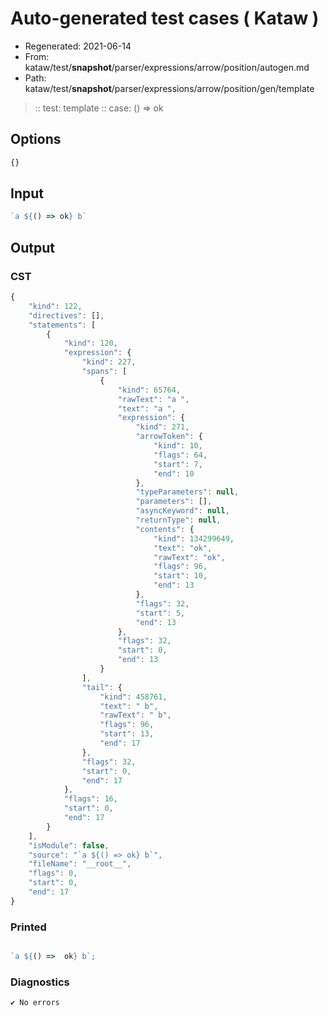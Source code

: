 # Auto-generated test cases ( Kataw )
- Regenerated: 2021-06-14
- From: kataw/test/__snapshot__/parser/expressions/arrow/position/autogen.md
- Path: kataw/test/__snapshot__/parser/expressions/arrow/position/gen/template
> :: test: template
> :: case: () => ok
## Options

`````js
{}
`````
## Input

`````js
`a ${() => ok} b`
`````
## Output

### CST

```javascript
{
    "kind": 122,
    "directives": [],
    "statements": [
        {
            "kind": 120,
            "expression": {
                "kind": 227,
                "spans": [
                    {
                        "kind": 65764,
                        "rawText": "a ",
                        "text": "a ",
                        "expression": {
                            "kind": 271,
                            "arrowToken": {
                                "kind": 10,
                                "flags": 64,
                                "start": 7,
                                "end": 10
                            },
                            "typeParameters": null,
                            "parameters": [],
                            "asyncKeyword": null,
                            "returnType": null,
                            "contents": {
                                "kind": 134299649,
                                "text": "ok",
                                "rawText": "ok",
                                "flags": 96,
                                "start": 10,
                                "end": 13
                            },
                            "flags": 32,
                            "start": 5,
                            "end": 13
                        },
                        "flags": 32,
                        "start": 0,
                        "end": 13
                    }
                ],
                "tail": {
                    "kind": 458761,
                    "text": " b",
                    "rawText": " b",
                    "flags": 96,
                    "start": 13,
                    "end": 17
                },
                "flags": 32,
                "start": 0,
                "end": 17
            },
            "flags": 16,
            "start": 0,
            "end": 17
        }
    ],
    "isModule": false,
    "source": "`a ${() => ok} b`",
    "fileName": "__root__",
    "flags": 0,
    "start": 0,
    "end": 17
}
```

### Printed

```javascript

`a ${() =>  ok} b`;
```

### Diagnostics

```javascript
✔ No errors
```

